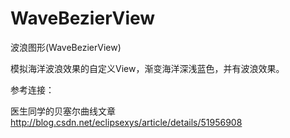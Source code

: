 # WaveBezierView
波浪图形(WaveBezierView)

模拟海洋波浪效果的自定义View，渐变海洋深浅蓝色，并有波浪效果。

参考连接：

医生同学的贝塞尔曲线文章
http://blog.csdn.net/eclipsexys/article/details/51956908

